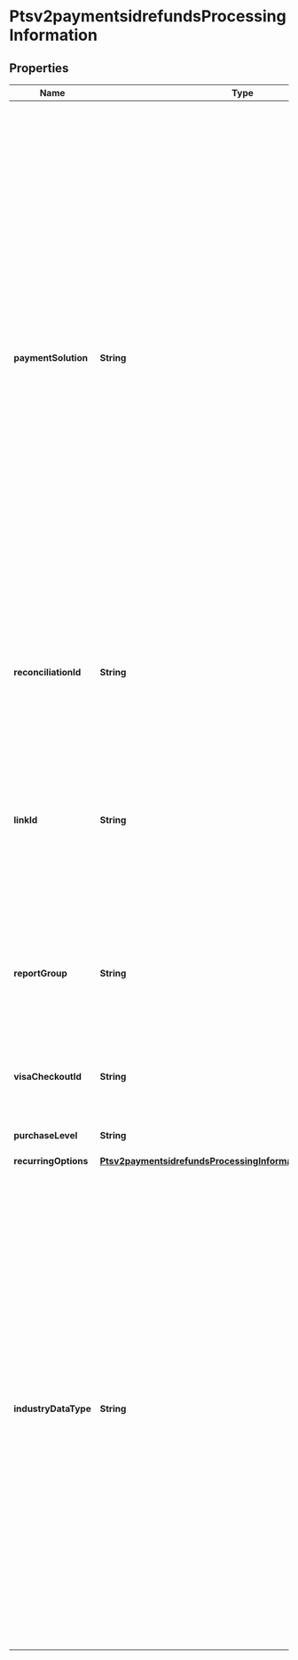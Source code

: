 
# Ptsv2paymentsidrefundsProcessingInformation

## Properties
Name | Type | Description | Notes
------------ | ------------- | ------------- | -------------
**paymentSolution** | **String** | Type of digital payment solution for the transaction. Possible Values:   - &#x60;visacheckout&#x60;: Visa Checkout. This value is required for Visa Checkout transactions. For details, see &#x60;payment_solution&#x60; field description in [Visa Checkout Using the SCMP API.](https://apps.cybersource.com/library/documentation/dev_guides/VCO_SCMP_API/html/)  - &#x60;001&#x60;: Apple Pay.  - &#x60;004&#x60;: Cybersource In-App Solution.  - &#x60;005&#x60;: Masterpass. This value is required for Masterpass transactions on OmniPay Direct. For details, see \&quot;Masterpass\&quot; in the [Credit Card Services Using the SCMP API Guide.](https://apps.cybersource.com/library/documentation/dev_guides/CC_Svcs_SCMP_API/html/)  - &#x60;006&#x60;: Android Pay.  - &#x60;007&#x60;: Chase Pay.  - &#x60;008&#x60;: Samsung Pay.  - &#x60;012&#x60;: Google Pay.  - &#x60;013&#x60;: Cybersource P2PE Decryption  - &#x60;014&#x60;: Mastercard credential on file (COF) payment network token. Returned in authorizations that use a payment network token associated with a TMS token.  - &#x60;015&#x60;: Visa credential on file (COF) payment network token. Returned in authorizations that use a payment network token associated with a TMS token.  |  [optional]
**reconciliationId** | **String** | Please check with Cybersource customer support to see if your merchant account is configured correctly so you can include this field in your request. * For Payouts: max length for FDCCompass is String (22).  |  [optional]
**linkId** | **String** | Value that links the current authorization request to the original authorization request. Set this value to the ID that was returned in the reply message from the original authorization request.  This value is used for:  - Partial authorizations - Split shipments  For details, see &#x60;link_to_request&#x60; field description in [Credit Card Services Using the SCMP API.](https://apps.cybersource.com/library/documentation/dev_guides/CC_Svcs_SCMP_API/html/)  |  [optional]
**reportGroup** | **String** | Attribute that lets you define custom grouping for your processor reports. This field is supported only for **Worldpay VAP**.  For details, see &#x60;report_group&#x60; field description in [Credit Card Services Using the SCMP API.](https://apps.cybersource.com/library/documentation/dev_guides/CC_Svcs_SCMP_API/html/)  |  [optional]
**visaCheckoutId** | **String** | Identifier for the **Visa Checkout** order. Visa Checkout provides a unique order ID for every transaction in the Visa Checkout **callID** field.  |  [optional]
**purchaseLevel** | **String** | Set this field to 3 to indicate that the request includes Level III data. |  [optional]
**recurringOptions** | [**Ptsv2paymentsidrefundsProcessingInformationRecurringOptions**](Ptsv2paymentsidrefundsProcessingInformationRecurringOptions.md) |  |  [optional]
**industryDataType** | **String** | Indicates that the transaction includes industry-specific data.  Possible Values: - &#x60;airline&#x60; - &#x60;restaurant&#x60; - &#x60;lodging&#x60; - &#x60;auto_rental&#x60; - &#x60;transit&#x60; - &#x60;healthcare_medical&#x60; - &#x60;healthcare_transit&#x60; - &#x60;transit&#x60;  #### Card Present, Airlines and Auto Rental You must set this field to &#x60;airline&#x60; in order for airline data to be sent to the processor. For example, if this field is not set to &#x60;airline&#x60; or is not included in the request, no airline data is sent to the processor.  You must set this field to &#x60;restaurant&#x60; in order for restaurant data to be sent to the processor. When this field is not set to &#x60;restaurant&#x60; or is not included in the request, no restaurant data is sent to the processor.  You must set this field to &#x60;auto_rental&#x60; in order for auto rental data to be sent to the processor. For example, if this field is not set to &#x60;auto_rental&#x60; or is not included in the request, no auto rental data is sent to the processor.  Restaurant data is supported only on CyberSource through VisaNet.  |  [optional]



